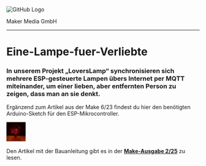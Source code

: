![GitHub Logo](http://www.heise.de/make/icons/make_logo.png)

Maker Media GmbH
*** 

# Eine-Lampe-fuer-Verliebte

### In unserem Projekt „LoversLamp“ synchronisieren sich mehrere ESP-gesteuerte Lampen übers Internet per MQTT miteinander, um einer lieben, aber entfernten Person zu zeigen, dass man an sie denkt.

Ergänzend zum Artikel aus der Make 6/23 findest du hier den benötigten Arduino-Sketch für den ESP-Mikrocontroller.

<img src="/LoversLamp.png" width="50" height="50">

Den Artikel mit der Bauanleitung gibt es in der **[Make-Ausgabe 2/25](https://www.heise.de/select/make/2025/2)** zu lesen.
